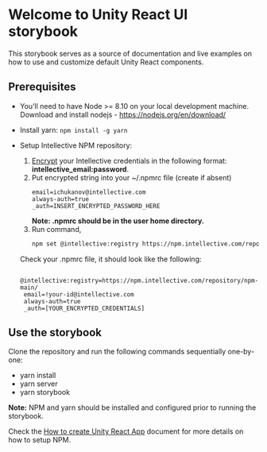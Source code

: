 # Welcome to Unity React UI storybook

This storybook serves as a source of documentation and live examples on how to use and customize default Unity React components.

## Prerequisites

* You’ll need to have Node >= 8.10 on your local development machine. 
Download and install nodejs - https://nodejs.org/en/download/

* Install yarn:
```npm install -g yarn```

* Setup Intellective NPM repository:   
    1. [Encrypt](https://help.sonatype.com/repomanager3/formats/npm-registry#npmRegistry-AuthenticationUsingBasicAuth) your Intellective credentials in the following format: **intellective_email:password**.
    2. Put encrypted string into your ~/.npmrc file (create if absent)
        ```text
        email=ichukanov@intellective.com 
        always-auth=true 
        _auth=INSERT_ENCRYPTED_PASSWORD_HERE
        ```
        **Note: .npmrc should be in the user home directory.**
    3. Run command, 
        ```sh
        npm set @intellective:registry https://npm.intellective.com/repository/npm-main/
       ```
     
    Check your .npmrc file, it should look like the following:

    ```text
     @intellective:registry=https://npm.intellective.com/repository/npm-main/
     email=!your-id@intellective.com
     always-auth=true
     _auth=[YOUR_ENCRYPTED_CREDENTIALS]
    ```

## Use the storybook

Clone the repository and run the following commands sequentially one-by-one:

* yarn install
* yarn server
* yarn storybook

**Note:** NPM and yarn should be installed and configured prior to running the storybook. <br/>

Check the [How to create Unity React App](https://vegaecm2com.sharepoint.com/:b:/g/productmanagement/EeBI9DOi2sdKpWVQ7NGLDo0BX2KKafEMOHRWjDVkwS10JA?e=z1tXAw) document for more details on how to setup NPM. 